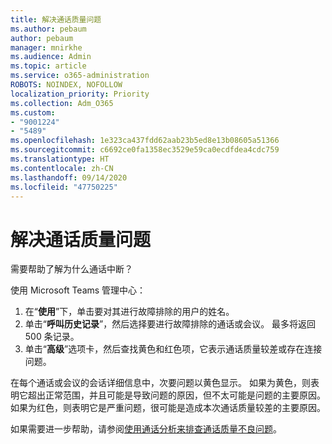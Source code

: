 ```yaml
---
title: 解决通话质量问题
ms.author: pebaum
author: pebaum
manager: mnirkhe
ms.audience: Admin
ms.topic: article
ms.service: o365-administration
ROBOTS: NOINDEX, NOFOLLOW
localization_priority: Priority
ms.collection: Adm_O365
ms.custom:
- "9001224"
- "5489"
ms.openlocfilehash: 1e323ca437fdd62aab23b5ed8e13b08605a51366
ms.sourcegitcommit: c6692ce0fa1358ec3529e59ca0ecdfdea4cdc759
ms.translationtype: HT
ms.contentlocale: zh-CN
ms.lasthandoff: 09/14/2020
ms.locfileid: "47750225"
---
```

# <a name="troubleshoot-call-quality-problems"></a>解决通话质量问题

需要帮助了解为什么通话中断？

使用 Microsoft Teams 管理中心：

1. 在“**使用**”下，单击要对其进行故障排除的用户的姓名。
2. 单击“**呼叫历史记录**”，然后选择要进行故障排除的通话或会议。 最多将返回 500 条记录。
3. 单击“**高级**”选项卡，然后查找黄色和红色项，它表示通话质量较差或存在连接问题。

在每个通话或会议的会话详细信息中，次要问题以黄色显示。 如果为黄色，则表明它超出正常范围，并且可能是导致问题的原因，但不太可能是问题的主要原因。 如果为红色，则表明它是严重问题，很可能是造成本次通话质量较差的主要原因。

如果需要进一步帮助，请参阅[使用通话分析来排查通话质量不良问题](https://docs.microsoft.com/microsoftteams/use-call-analytics-to-troubleshoot-poor-call-quality#troubleshoot-call-quality-problems-using-call-analytics)。
